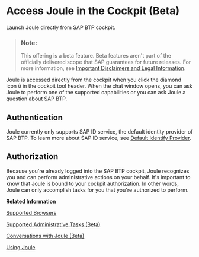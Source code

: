 <!-- loio9107b1ca998a4b6ba88be47c3528e373 -->

<link rel="stylesheet" type="text/css" href="../css/sap-icons.css"/>

# Access Joule in the Cockpit \(Beta\)

Launch Joule directly from SAP BTP cockpit.

> ### Note:  
> This offering is a beta feature. Beta features aren't part of the officially delivered scope that SAP guarantees for future releases. For more information, see [Important Disclaimers and Legal Information](https://help.sap.com/viewer/disclaimer).

Joule is accessed directly from the cockpit when you click the diamond icon <span class="SAP-icons-V5"></span> in the cockpit tool header. When the chat window opens, you can ask Joule to perform one of the supported capabilities or you can ask Joule a question about SAP BTP.



<a name="loio9107b1ca998a4b6ba88be47c3528e373__section_lkb_ckg_cbc"/>

## Authentication

Joule currently only supports SAP ID service, the default identity provider of SAP BTP. To learn more about SAP ID service, see [Default Identify Provider](https://help.sap.com/docs/BTP/65de2977205c403bbc107264b8eccf4b/d6a8db70bdde459f92f2837349f95090.html?locale=en-US&state=PRODUCTION&version=Cloud).



<a name="loio9107b1ca998a4b6ba88be47c3528e373__section_ggq_fd4_cbc"/>

## Authorization

Because you're already logged into the SAP BTP cockpit, Joule recognizes you and can perform administrative actions on your behalf. It's important to know that Joule is bound to your cockpit authorization. In other words, Joule can only accomplish tasks for you that you're authorized to perform.

**Related Information**  


[Supported Browsers](https://help.sap.com/docs/joule/serviceguide/supported-browsers?version=CLOUD)

[Supported Administrative Tasks \(Beta\)](supported-administrative-tasks-beta-88b02d5.md "Learn about the administrative tasks that Joule can perform for you in the SAP BTP cockpit.")

[Conversations with Joule \(Beta\)](conversations-with-joule-beta-20b5e3e.md "Let Joule help you find answers to questions about managing your accounts in SAP BTP cockpit.")

[Using Joule](https://help.sap.com/docs/joule/serviceguide/using-joule?version=CLOUD)

